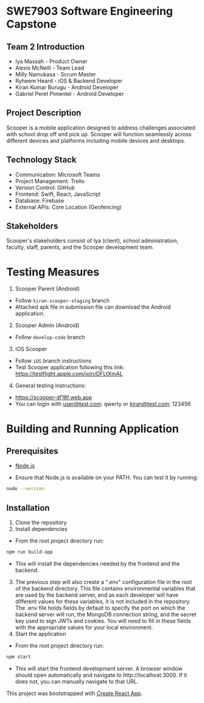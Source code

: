 # SWE7903 Software Engineering Capstone

## Team 2 Introduction 
- Iya Massah - Product Owner
- Alexis McNeill - Team Lead
- Milly Namukasa - Scrum Master
- Ryheem Heard - iOS & Backend Developer
- Kiran Kumar Burugu - Android Developer
- Gabriel Peret Pimentel - Android Developer

## Project Description 

Scooper is a mobile application designed to address challenges associated with school drop off and pick up. Scooper will function seamlessly across different devices and platforms including mobile devices and desktops.

## Technology Stack 
- Communication: Microsoft Teams
- Project Management: Trello
- Version Control: GitHub
- Frontend: Swift, React, JavaScript
- Database: Firebase
- External APIs: Core Location (Geofencing)

## Stakeholders
Scooper's stakeholders consist of Iya (client), school administration, faculty, staff, parents, and the Scooper development team.

# Testing Measures 
1. Scooper Parent (Android)
- Follow `kiran-scooper-staging` branch 
- Attached apk file in submission file can download the Android application.

2. Scooper Admin (Android)
- Follow `develop-code` branch

3. iOS Scooper
- Follow `iOS` branch instructions
- Test Scooper application following this link: https://testflight.apple.com/join/DFLtXmAL
  
4. General testing instructions:
- https://scooper-df18f.web.app
- You can login with user@test.com: qwerty or kiran@test.com: 123456


# Building and Running Application
## Prerequisites
- [Node.js](https://nodejs.org/en/download/)
* Ensure that Node.js is available on your PATH. You can test it by running:
```bash
node --version
```

## Installation
1. Clone the repository
2. Install dependencies
* From the root project directory run:
```bash
npm run build-app
```
- This will install the dependencies needed by the frontend and the backend.
3. The previous step will also create a ".env" configuration file in the root of the backend directory. This file contains environmental variables that are used by the backend server, and as each developer will have different values for these variables, it is not included in the repository. The .env file holds fields by default to specify the port on which the backend server will run, the MongoDB connection string, and the secret key used to sign JWTs and cookies. You will need to fill in these fields with the appropriate values for your local environment.
4. Start the application
* From the root project directory run:
```bash
npm start
```
- This will start the frontend development server. A browser window should open automatically and navigate to http://localhost:3000. If it does not, you can manually navigate to that URL.

This project was bootstrapped with [Create React App](https://github.com/facebook/create-react-app).
